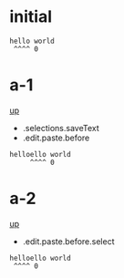 # initial

```
hello world
 ^^^^ 0
```

# a-1
[up](#initial)

- .selections.saveText
- .edit.paste.before

```
helloello world
     ^^^^ 0
```

# a-2
[up](#initial)

- .edit.paste.before.select

```
helloello world
 ^^^^ 0
```
